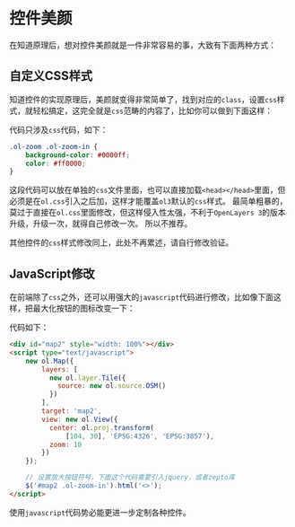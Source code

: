 # 控件美颜
在知道原理后，想对控件美颜就是一件非常容易的事，大致有下面两种方式：

## 自定义CSS样式
知道控件的实现原理后，美颜就变得非常简单了，找到对应的`class`，设置`css`样式，就轻松搞定，这完全就是`css`范畴的内容了，比如你可以做到下面这样：
<head>                  
	<link href="../src/ol3.13.1/ol.css" rel="stylesheet" type="text/css" />
	<link rel="stylesheet" type="text/css" href="../src/css/extend.css" />
	<script type="text/javascript" src="../src/ol3.13.1/ol.js" charset="utf-8"></script>
</head>
<div id="map" style="width: 100%"></div>
<script type="text/javascript">
	var map = new ol.Map({
		layers: [
		  new ol.layer.Tile({
		    source: new ol.source.OSM()
		  })
		],
		target: 'map',
		view: new ol.View({
		  center: ol.proj.transform(
		      [104, 30], 'EPSG:4326', 'EPSG:3857'),
		  zoom: 10
		})
	});
</script>

代码只涉及`css`代码，如下：
```css
.ol-zoom .ol-zoom-in {
	background-color: #0000ff;
	color: #ff0000;
}
```
这段代码可以放在单独的`css`文件里面，也可以直接加载`<head></head>`里面，但必须是在`ol.css`引入之后加，这样才能覆盖`ol3`默认的`css`样式。 最简单粗暴的，莫过于直接在`ol.css`里面修改，但这样侵入性太强，不利于`OpenLayers 3`的版本升级，升级一次，就得自己修改一次。 所以不推荐。

其他控件的`css`样式修改同上，此处不再累述，请自行修改验证。

## JavaScript修改
在前端除了`css`之外，还可以用强大的`javascript`代码进行修改，比如像下面这样，把最大化按钮的图标改变一下：

<head>                  
	<script type="text/javascript" src="../src/js/zepto.min.js" charset="utf-8"></script>
</head>
<div id="map2" style="width: 100%"></div>
<script type="text/javascript">
	new ol.Map({
		layers: [
		  new ol.layer.Tile({
		    source: new ol.source.OSM()
		  })
		],
		target: 'map2',
		view: new ol.View({
		  center: ol.proj.transform(
		      [104, 30], 'EPSG:4326', 'EPSG:3857'),
		  zoom: 10
		})
	});

	$('#map2 .ol-zoom-in').html('<>');
</script>

代码如下：
```html
<div id="map2" style="width: 100%"></div>
<script type="text/javascript">
	new ol.Map({
		layers: [
		  new ol.layer.Tile({
		    source: new ol.source.OSM()
		  })
		],
		target: 'map2',
		view: new ol.View({
		  center: ol.proj.transform(
		      [104, 30], 'EPSG:4326', 'EPSG:3857'),
		  zoom: 10
		})
	});

	// 设置放大按钮符号，下面这个代码需要引入jquery，或者zepto库
	$('#map2 .ol-zoom-in').html('<>');
</script>
```

使用`javascript`代码势必能更进一步定制各种控件。
